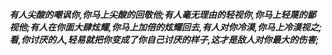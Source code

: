 ***有人尖酸的嘲讽你,你马上尖酸的回敬他;有人毫无理由的轻视你,你马上轻蔑的鄙视他;有人在你面大肆炫耀,你马上加倍的炫耀回去,有人对你冷漠,你马上冷漠视之;看,你讨厌的人,轻易就把你变成了你自己讨厌的样子,这才是敌人对你最大的伤害;***